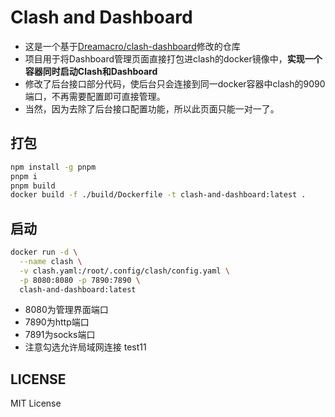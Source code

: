 # Clash and Dashboard
- 这是一个基于[Dreamacro/clash-dashboard](https://github.com/Dreamacro/clash-dashboard)修改的仓库
- 项目用于将Dashboard管理页面直接打包进clash的docker镜像中，**实现一个容器同时启动Clash和Dashboard**
- 修改了后台接口部分代码，使后台只会连接到同一docker容器中clash的9090端口，不再需要配置即可直接管理。
- 当然，因为去除了后台接口配置功能，所以此页面只能一对一了。

## 打包
```sh
npm install -g pnpm
pnpm i
pnpm build
docker build -f ./build/Dockerfile -t clash-and-dashboard:latest .
```

## 启动
```sh
docker run -d \
  --name clash \
  -v clash.yaml:/root/.config/clash/config.yaml \
  -p 8080:8080 -p 7890:7890 \
  clash-and-dashboard:latest
```

- 8080为管理界面端口
- 7890为http端口
- 7891为socks端口
- 注意勾选允许局域网连接
test11
## LICENSE
MIT License
